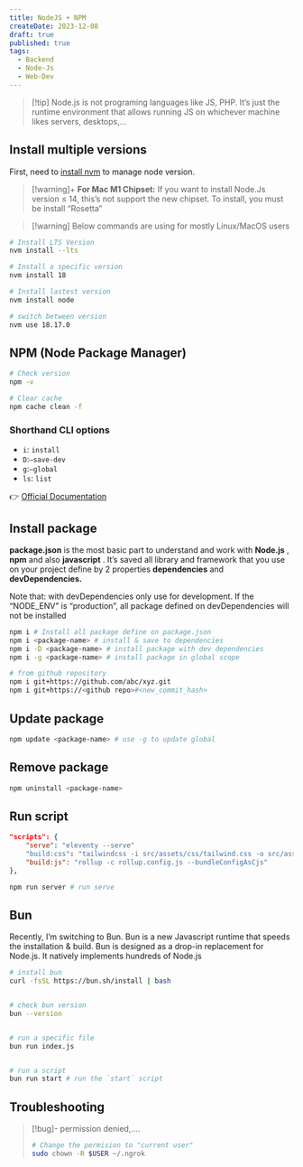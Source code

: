 ```yaml
---
title: NodeJS + NPM
createDate: 2023-12-08
draft: true
published: true
tags:
  - Backend
  - Node-Js
  - Web-Dev
---
```

> [!tip] Node.js is not programing languages like JS, PHP. It’s just the runtime environment that allows running JS on whichever machine likes servers, desktops,…

## Install multiple versions

First, need to [install nvm](https://github.com/nvm-sh/nvm) to manage node version.

> [!warning]+ 
> **For Mac M1 Chipset:** If you want to install Node.Js version ≤ 14, this’s not support the new chipset. To install, you must be install “Rosetta”
  
> [!warning] Below commands are using for mostly Linux/MacOS users

```bash
# Install LTS Version
nvm install --lts
```

```bash
# Install a specific version
nvm install 18
```

```bash
# Install lastest version
nvm install node
```

```bash
# switch between version
nvm use 18.17.0
```

## NPM (Node Package Manager)


```bash
# Check version
npm -v
```

```bash
# Clear cache
npm cache clean -f
```

  

### Shorthand CLI options

- `i`: `install`
- `D`:`—save-dev`
- `g`:`—global`
- `ls`: `list`

👉 [Official Documentation](https://docs.npmjs.com/)

## Install package

**package.json** is the most basic part to understand and work with **Node.js** , **npm** and also **javascript** . It’s saved all library and framework that you use on your project define by 2 properties **dependencies** and **devDependencies.**

Note that: with devDependencies only use for development. If the “NODE_ENV” is “production”, all package defined on devDependencies will not be installed

```bash
npm i # Install all package define on package.json
npm i <package-name> # install & save to dependencies
npm i -D <package-name> # install package with dev dependencies
npm i -g <package-name> # install package in global scope
```

```bash
# from github repository
npm i git+https://github.com/abc/xyz.git
npm i git+https://<github repo>#<new_commit_hash>
```

## Update package

```bash
npm update <package-name> # use -g to update global
```

## Remove package

```bash
npm uninstall <package-name>
```

## Run script

```json title="package.json"
"scripts": {
	"serve": "eleventy --serve"
	"build:css": "tailwindcss -i src/assets/css/tailwind.css -o src/assets/css/main.css --postcss",
	"build:js": "rollup -c rollup.config.js --bundleConfigAsCjs"
},
```

```bash
npm run server # run serve
```
  
## Bun

Recently, I’m switching to Bun. Bun is a new Javascript runtime that speeds the installation & build. Bun is designed as a drop-in replacement for Node.js. It natively implements hundreds of Node.js

```bash
# install bun
curl -fsSL https://bun.sh/install | bash
```

```bash

# check bun version
bun --version
```

```bash

# run a specific file
bun run index.js
```

```bash

# run a script
bun run start # run the `start` script
```

## Troubleshooting

> [!bug]- permission denied,….
> ```bash
> # Change the permision to "current user"
> sudo chown -R $USER ~/.ngrok
> ```

  

